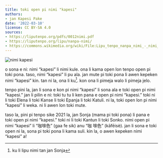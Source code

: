 ```yaml
---
title: toki open pi nimi "kapesi"
authors:
- jan Kapesi Pake
date: '2022-03-10'
license: CC BY-SA 4.0
sources:
- https://liputenpo.org/pdfs/0012nimi.pdf
- https://liputenpo.org/lipu/nanpa-nimi/
- https://commons.wikimedia.org/wiki/File:Lipu_tenpo_nanpa_nimi_-_nimi_kapesi.png
---
```


![nimi kapesi](https://upload.wikimedia.org/wikipedia/commons/1/1c/Lipu_tenpo_nanpa_nimi_-_nimi_kapesi.png)

o sona e ni: nimi “kapesi” li nimi kule. ona li kama open lon tenpo open pi toki pona. taso, nimi “kapesi” li pu ala. jan mute pi toki pona li awen kepeken nimi “kapesi” kin. tan ni la, ona li ku[^1]. kon ona li pimeja walo li pimeja jelo.

[^1]: ku li lipu nimi tan jan Sonja

tenpo pini la, jan li sona e kon pi nimi “kapesi” li sona ala e toki open pi nimi “kapesi.” jan li pilin e ni: toki tu tu li ken pana e open pi nimi “kapesi.” toki ni li toki Elena li toki Kanse li toki Epanja li toki Katuli. ni la, toki open lon pi nimi “kapesi” li weka. ni li awen lon toki mute.

taso la, pini pi tenpo sike 2021 la, jan Sonja (mama pi toki pona) li pana e toki open pi nimi “kapesi.” toki ni li toki Kantun li toki Sonko. nimi open pi nimi “kapesi” li “咖啡色” (gaa fe sik) anu “咖 啡色” (kāfēisè). jan li sona e toki open ni la, sona pi toki pona li kama suli. kin la, o awen kepeken nimi “kapesi” a!